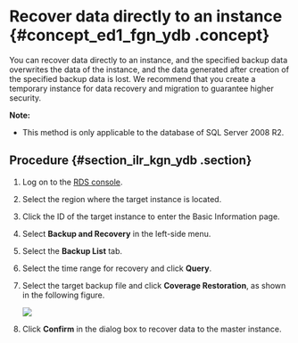 # Recover data directly to an instance {#concept_ed1_fgn_ydb .concept}

You can recover data directly to an instance, and the specified backup data overwrites the data of the instance, and the data generated after creation of the specified backup data is lost. We recommend that you create a temporary instance for data recovery and migration to guarantee higher security.

**Note:** 

-   This method is only applicable to the database of SQL Server 2008 R2.

## Procedure {#section_ilr_kgn_ydb .section}

1.  Log on to the [RDS console](https://rds.console.aliyun.com/).
2.  Select the region where the target instance is located.
3.  Click the ID of the target instance to enter the Basic Information page.
4.  Select **Backup and Recovery** in the left-side menu.
5.  Select the **Backup List** tab.
6.  Select the time range for recovery and click **Query**.
7.  Select the target backup file and click **Coverage Restoration**, as shown in the following figure.

    ![](http://static-aliyun-doc.oss-cn-hangzhou.aliyuncs.com/assets/img/7963/6111_en-US.png)

8.  Click **Confirm** in the dialog box to recover data to the master instance.

